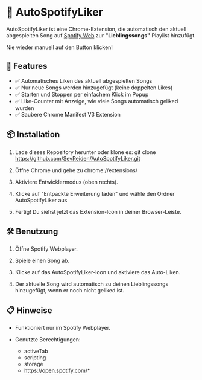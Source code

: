 # 🎵 AutoSpotifyLiker

AutoSpotifyLiker ist eine Chrome-Extension, die automatisch den aktuell abgespielten Song auf [Spotify Web](https://open.spotify.com) zur **"Lieblingssongs"** Playlist hinzufügt.  

Nie wieder manuell auf den Button klicken!

## 🚀 Features

- ✅ Automatisches Liken des aktuell abgespielten Songs
- ✅ Nur neue Songs werden hinzugefügt (keine doppelten Likes)
- ✅ Starten und Stoppen per einfachem Klick im Popup
- ✅ Like-Counter mit Anzeige, wie viele Songs automatisch geliked wurden
- ✅ Saubere Chrome Manifest V3 Extension

## 📦 Installation

1. Lade dieses Repository herunter oder klone es: git clone https://github.com/SevReiden/AutoSpotifyLiker.git

2. Öffne Chrome und gehe zu chrome://extensions/

3. Aktiviere Entwicklermodus (oben rechts).

4. Klicke auf "Entpackte Erweiterung laden" und wähle den Ordner AutoSpotifyLiker aus

5. Fertig! Du siehst jetzt das Extension-Icon in deiner Browser-Leiste.

## 🛠️ Benutzung

1. Öffne Spotify Webplayer.
   
2. Spiele einen Song ab.
   
3. Klicke auf das AutoSpotifyLiker-Icon und aktiviere das Auto-Liken.
   
4. Der aktuelle Song wird automatisch zu deinen Lieblingssongs hinzugefügt, wenn er noch nicht geliked ist.

## 📋 Hinweise
- Funktioniert nur im Spotify Webplayer.

- Genutzte Berechtigungen:
  - activeTab
  - scripting
  - storage
  - https://open.spotify.com/*


